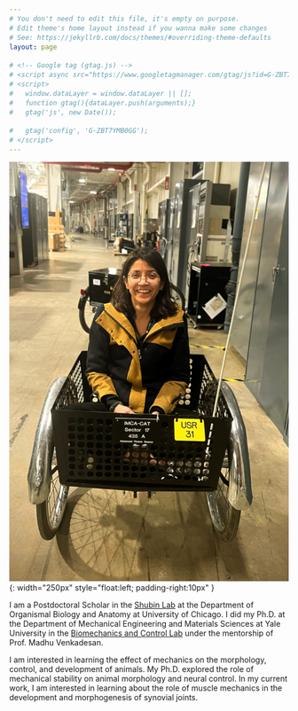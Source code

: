 ```yaml
---
# You don't need to edit this file, it's empty on purpose.
# Edit theme's home layout instead if you wanna make some changes
# See: https://jekyllrb.com/docs/themes/#overriding-theme-defaults
layout: page

# <!-- Google tag (gtag.js) -->
# <script async src="https://www.googletagmanager.com/gtag/js?id=G-ZBT7YMB0GG"></script>
# <script>
#   window.dataLayer = window.dataLayer || [];
#   function gtag(){dataLayer.push(arguments);}
#   gtag('js', new Date());

#   gtag('config', 'G-ZBT7YMB0GG');
# </script>
---
```

<!-- Life conundrum 1: I am a graduate student who wishes that graduate school never ended. 

<!-- Life conundrum 2: I find both mathematical equations and biological experiments beautiful.  --> 

<!-- “It is not necessary to accept everything as true, one must only accept it as necessary” -->

<!-- <img style="float: left;" src="images/photo.jpg" width="150">&nbsp;&nbsp;&nbsp;&nbsp; -->

![myimg](images/portrait.jpg){: width="250px" style="float:left; padding-right:10px" }

I am a Postdoctoral Scholar in the [Shubin Lab](shubinlab.uchicago.edu) at the Department of Organismal Biology and Anatomy at University of Chicago. I did my Ph.D. at the Department of Mechanical Engineering and Materials Sciences at Yale University in the [Biomechanics and Control Lab](mvlab.yale.edu) under the mentorship of Prof. Madhu Venkadesan. 

I am interested in learning the effect of mechanics on the morphology, control, and development of animals. My Ph.D. explored the role of mechanical stability on animal morphology and neural control. In my current work, I am interested in learning about the role of muscle mechanics in the development and morphogenesis of synovial joints. 

<!-- [Other website](https://campuspress.yale.edu/nsharma/) -->
